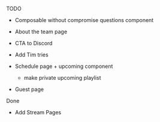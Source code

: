 TODO

- Composable without compromise questions component
- About the team page
- CTA to Discord

- Add Tim tries
- Schedule page + upcoming component
  - make private upcoming playlist
- Guest page

Done

- Add Stream Pages
